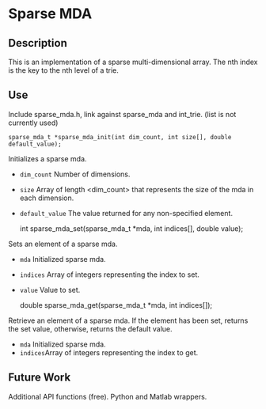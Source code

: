 # Sparse MDA #

## Description ##
This is an implementation of a sparse multi-dimensional array. The nth index is the key to the nth level of a trie.

## Use ##
Include sparse_mda.h, link against sparse_mda and int_trie. (list is not currently used)

	sparse_mda_t *sparse_mda_init(int dim_count, int size[], double default_value);

Initializes a sparse mda.

- `dim_count` Number of dimensions.
- `size` Array of length <dim_count> that represents the size of the mda in each dimension.
- `default_value` The value returned for any non-specified element.

	int sparse_mda_set(sparse_mda_t *mda, int indices[], double value);

Sets an element of a sparse mda.

- `mda` Initialized sparse mda.
- `indices` Array of integers representing the index to set.
- `value` Value to set.

	double sparse_mda_get(sparse_mda_t *mda, int indices[]);

Retrieve an element of a sparse mda.  If the element has been set, returns the set value, otherwise, returns the default value.

- `mda` Initialized sparse mda.
- `indices`Array of integers representing the index to get.

## Future Work ##
Additional API functions (free).  Python and Matlab wrappers.
